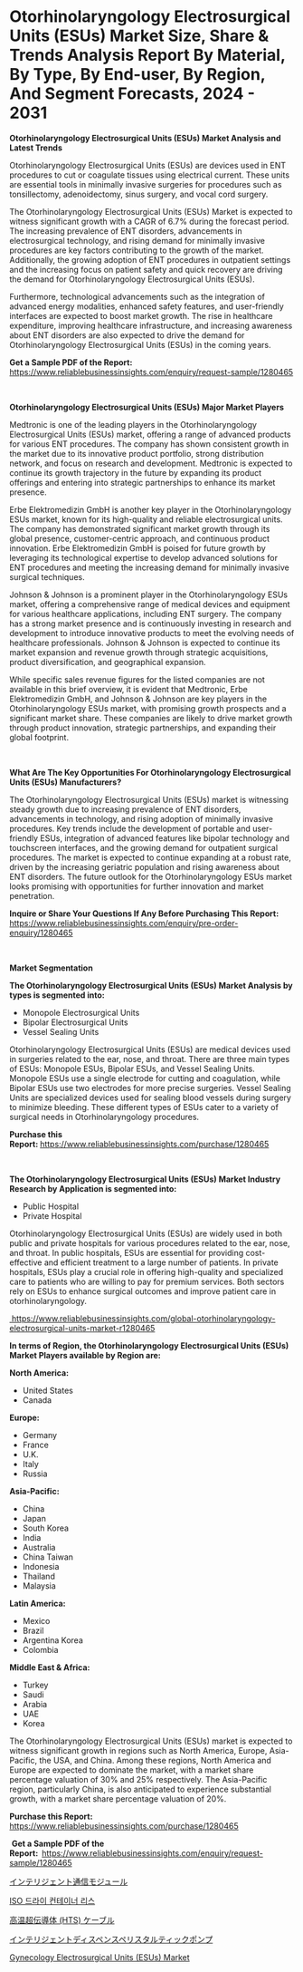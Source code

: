 <p><h1>Otorhinolaryngology Electrosurgical Units (ESUs) Market Size, Share & Trends Analysis Report By Material, By Type, By End-user, By Region, And Segment Forecasts, 2024 - 2031</h1></p><p><strong>Otorhinolaryngology Electrosurgical Units (ESUs) Market Analysis and Latest Trends</strong></p>
<p><p>Otorhinolaryngology Electrosurgical Units (ESUs) are devices used in ENT procedures to cut or coagulate tissues using electrical current. These units are essential tools in minimally invasive surgeries for procedures such as tonsillectomy, adenoidectomy, sinus surgery, and vocal cord surgery.</p><p>The Otorhinolaryngology Electrosurgical Units (ESUs) Market is expected to witness significant growth with a CAGR of 6.7% during the forecast period. The increasing prevalence of ENT disorders, advancements in electrosurgical technology, and rising demand for minimally invasive procedures are key factors contributing to the growth of the market. Additionally, the growing adoption of ENT procedures in outpatient settings and the increasing focus on patient safety and quick recovery are driving the demand for Otorhinolaryngology Electrosurgical Units (ESUs).</p><p>Furthermore, technological advancements such as the integration of advanced energy modalities, enhanced safety features, and user-friendly interfaces are expected to boost market growth. The rise in healthcare expenditure, improving healthcare infrastructure, and increasing awareness about ENT disorders are also expected to drive the demand for Otorhinolaryngology Electrosurgical Units (ESUs) in the coming years.</p></p>
<p><strong>Get a Sample PDF of the Report:&nbsp;</strong> <a href="https://www.reliablebusinessinsights.com/enquiry/request-sample/1280465">https://www.reliablebusinessinsights.com/enquiry/request-sample/1280465</a></p>
<p>&nbsp;</p>
<p><strong>Otorhinolaryngology Electrosurgical Units (ESUs) Major Market Players</strong></p>
<p><p>Medtronic is one of the leading players in the Otorhinolaryngology Electrosurgical Units (ESUs) market, offering a range of advanced products for various ENT procedures. The company has shown consistent growth in the market due to its innovative product portfolio, strong distribution network, and focus on research and development. Medtronic is expected to continue its growth trajectory in the future by expanding its product offerings and entering into strategic partnerships to enhance its market presence.</p><p>Erbe Elektromedizin GmbH is another key player in the Otorhinolaryngology ESUs market, known for its high-quality and reliable electrosurgical units. The company has demonstrated significant market growth through its global presence, customer-centric approach, and continuous product innovation. Erbe Elektromedizin GmbH is poised for future growth by leveraging its technological expertise to develop advanced solutions for ENT procedures and meeting the increasing demand for minimally invasive surgical techniques.</p><p>Johnson & Johnson is a prominent player in the Otorhinolaryngology ESUs market, offering a comprehensive range of medical devices and equipment for various healthcare applications, including ENT surgery. The company has a strong market presence and is continuously investing in research and development to introduce innovative products to meet the evolving needs of healthcare professionals. Johnson & Johnson is expected to continue its market expansion and revenue growth through strategic acquisitions, product diversification, and geographical expansion.</p><p>While specific sales revenue figures for the listed companies are not available in this brief overview, it is evident that Medtronic, Erbe Elektromedizin GmbH, and Johnson & Johnson are key players in the Otorhinolaryngology ESUs market, with promising growth prospects and a significant market share. These companies are likely to drive market growth through product innovation, strategic partnerships, and expanding their global footprint.</p></p>
<p>&nbsp;</p>
<p><strong>What Are The Key Opportunities For Otorhinolaryngology Electrosurgical Units (ESUs) Manufacturers?</strong></p>
<p><p>The Otorhinolaryngology Electrosurgical Units (ESUs) market is witnessing steady growth due to increasing prevalence of ENT disorders, advancements in technology, and rising adoption of minimally invasive procedures. Key trends include the development of portable and user-friendly ESUs, integration of advanced features like bipolar technology and touchscreen interfaces, and the growing demand for outpatient surgical procedures. The market is expected to continue expanding at a robust rate, driven by the increasing geriatric population and rising awareness about ENT disorders. The future outlook for the Otorhinolaryngology ESUs market looks promising with opportunities for further innovation and market penetration.</p></p>
<p><strong>Inquire or Share Your Questions If Any Before Purchasing This Report:</strong> <a href="https://www.reliablebusinessinsights.com/enquiry/pre-order-enquiry/1280465">https://www.reliablebusinessinsights.com/enquiry/pre-order-enquiry/1280465</a></p>
<p>&nbsp;</p>
<p><strong>Market Segmentation</strong></p>
<p><strong>The Otorhinolaryngology Electrosurgical Units (ESUs) Market Analysis by types is segmented into:</strong></p>
<p><ul><li>Monopole Electrosurgical Units</li><li>Bipolar Electrosurgical Units</li><li>Vessel Sealing Units</li></ul></p>
<p><p>Otorhinolaryngology Electrosurgical Units (ESUs) are medical devices used in surgeries related to the ear, nose, and throat. There are three main types of ESUs: Monopole ESUs, Bipolar ESUs, and Vessel Sealing Units. Monopole ESUs use a single electrode for cutting and coagulation, while Bipolar ESUs use two electrodes for more precise surgeries. Vessel Sealing Units are specialized devices used for sealing blood vessels during surgery to minimize bleeding. These different types of ESUs cater to a variety of surgical needs in Otorhinolaryngology procedures.</p></p>
<p><strong>Purchase this Report:&nbsp;</strong><a href="https://www.reliablebusinessinsights.com/purchase/1280465">https://www.reliablebusinessinsights.com/purchase/1280465</a></p>
<p>&nbsp;</p>
<p><strong>The Otorhinolaryngology Electrosurgical Units (ESUs) Market Industry Research by Application is segmented into:</strong></p>
<p><ul><li>Public Hospital</li><li>Private Hospital</li></ul></p>
<p><p>Otorhinolaryngology Electrosurgical Units (ESUs) are widely used in both public and private hospitals for various procedures related to the ear, nose, and throat. In public hospitals, ESUs are essential for providing cost-effective and efficient treatment to a large number of patients. In private hospitals, ESUs play a crucial role in offering high-quality and specialized care to patients who are willing to pay for premium services. Both sectors rely on ESUs to enhance surgical outcomes and improve patient care in otorhinolaryngology.</p></p>
<p><a href="https://www.reliablebusinessinsights.com/global-otorhinolaryngology-electrosurgical-units-market-r1280465">&nbsp;https://www.reliablebusinessinsights.com/global-otorhinolaryngology-electrosurgical-units-market-r1280465</a></p>
<p><strong>In terms of Region, the Otorhinolaryngology Electrosurgical Units (ESUs) Market Players available by Region are:</strong></p>
<p>
    <p> <strong> North America: </strong>
        <ul>
            <li>United States</li>
            <li>Canada</li>
        </ul>
        </p> 
    <p> <strong> Europe: </strong>
        <ul>
            <li>Germany</li>
            <li>France</li>
            <li>U.K.</li>
            <li>Italy</li>
            <li>Russia</li>
        </ul>
        </p> 
    <p> <strong> Asia-Pacific: </strong>
        <ul>
            <li>China</li>
            <li>Japan</li>
            <li>South Korea</li>
            <li>India</li>
            <li>Australia</li>
            <li>China Taiwan</li>
            <li>Indonesia</li>
            <li>Thailand</li>
            <li>Malaysia</li>
        </ul>
        </p> 
    <p> <strong> Latin America: </strong>
        <ul>
            <li>Mexico</li>
            <li>Brazil</li>
            <li>Argentina Korea</li>
            <li>Colombia</li>
        </ul>
        </p> 
    <p> <strong> Middle East & Africa: </strong>
        <ul>
            <li>Turkey</li>
            <li>Saudi</li>
            <li>Arabia</li>
            <li>UAE</li>
            <li>Korea</li>
        </ul>
    </p>
    </p>
<p><p>The Otorhinolaryngology Electrosurgical Units (ESUs) market is expected to witness significant growth in regions such as North America, Europe, Asia-Pacific, the USA, and China. Among these regions, North America and Europe are expected to dominate the market, with a market share percentage valuation of 30% and 25% respectively. The Asia-Pacific region, particularly China, is also anticipated to experience substantial growth, with a market share percentage valuation of 20%.</p></p>
<p><strong>Purchase this Report: </strong><a href="https://www.reliablebusinessinsights.com/purchase/1280465">https://www.reliablebusinessinsights.com/purchase/1280465</a></p>
<p>&nbsp;<strong>Get a Sample PDF of the Report:&nbsp;&nbsp;</strong><a href="https://www.reliablebusinessinsights.com/enquiry/request-sample/1280465">https://www.reliablebusinessinsights.com/enquiry/request-sample/1280465</a></p>
<p><strong></strong></p>
<p><p><a href="https://medium.com/@rocklobster885/%E3%82%A4%E3%83%B3%E3%83%86%E3%83%AA%E3%82%B8%E3%82%A7%E3%83%B3%E3%83%88%E3%82%B3%E3%83%9F%E3%83%A5%E3%83%8B%E3%82%B1%E3%83%BC%E3%82%B7%E3%83%A7%E3%83%B3%E3%83%A2%E3%82%B8%E3%83%A5%E3%83%BC%E3%83%AB%E5%B8%82%E5%A0%B4%E3%81%AE%E8%A6%8F%E6%A8%A1%E3%81%AF-%E4%B8%96%E7%95%8C%E7%94%A3%E6%A5%AD%E3%81%AB%E3%81%8A%E3%81%91%E3%82%8B%E6%9C%80%E8%89%AF%E3%81%AE%E3%83%9E%E3%83%BC%E3%82%B1%E3%83%86%E3%82%A3%E3%83%B3%E3%82%B0%E3%83%81%E3%83%A3%E3%83%8D%E3%83%AB%E3%82%92%E7%A4%BA%E3%81%97%E3%81%A6%E3%81%84%E3%81%BE%E3%81%99-71eb212d098f">インテリジェント通信モジュール</a></p><p><a href="https://github.com/Marcosoenrt565736/Market-Research-Report-List-1/blob/main/542325489965.md">ISO 드라이 컨테이너 리스</a></p><p><a href="https://medium.com/@dominicalsop1/%E6%AC%A1%E3%81%AE%E6%96%87%E7%AB%A0%E3%82%92%E6%97%A5%E6%9C%AC%E8%AA%9E%E3%81%AB%E7%BF%BB%E8%A8%B3%E3%81%97%E3%81%A6%E3%81%8F%E3%81%A0%E3%81%95%E3%81%84-%E9%AB%98%E6%B8%A9%E8%B6%85%E4%BC%9D%E5%B0%8E%E4%BD%93-hts-%E3%82%B1%E3%83%BC%E3%83%96%E3%83%AB%E3%81%AE%E5%B8%82%E5%A0%B4%E6%8C%87%E6%A8%99%E3%81%AE%E3%83%87%E3%82%B3%E3%83%BC%E3%83%89-%E5%B8%82%E5%A0%B4%E3%82%B7%E3%82%A7%E3%82%A2-%E3%83%88%E3%83%AC%E3%83%B3%E3%83%89-%E6%88%90%E9%95%B7%E3%83%91%E3%82%BF%E3%83%BC%E3%83%B3-7f5db2da5feb">高温超伝導体 (HTS) ケーブル</a></p><p><a href="https://github.com/qwpelcjko9242629/Market-Research-Report-List-2/blob/main/286463898515.md">インテリジェントディスペンスペリスタルティックポンプ</a></p><p><a href="https://github.com/FassouRP/Market-Research-Report-List-4/blob/main/gynecology-electrosurgical-units-esus-market.md">Gynecology Electrosurgical Units (ESUs) Market</a></p></p>